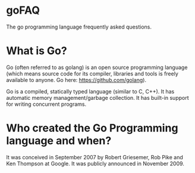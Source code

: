 # goFAQ
The go programming language frequently asked questions.

# What is Go?

Go (often referred to as golang) is an open source programming language (which means source code for its compiler, libraries and tools is freely available to anyone. Go here: https://github.com/golang).  

Go is a compiled, statically typed language (similar to C, C++). It has automatic memory management/garbage collection. It has built-in support for writing concurrent programs.

# Who created the Go Programming language and when?

 It was conceived in September 2007 by Robert Griesemer, Rob Pike and Ken Thompson at Google. It was publicly announced in November 2009.

